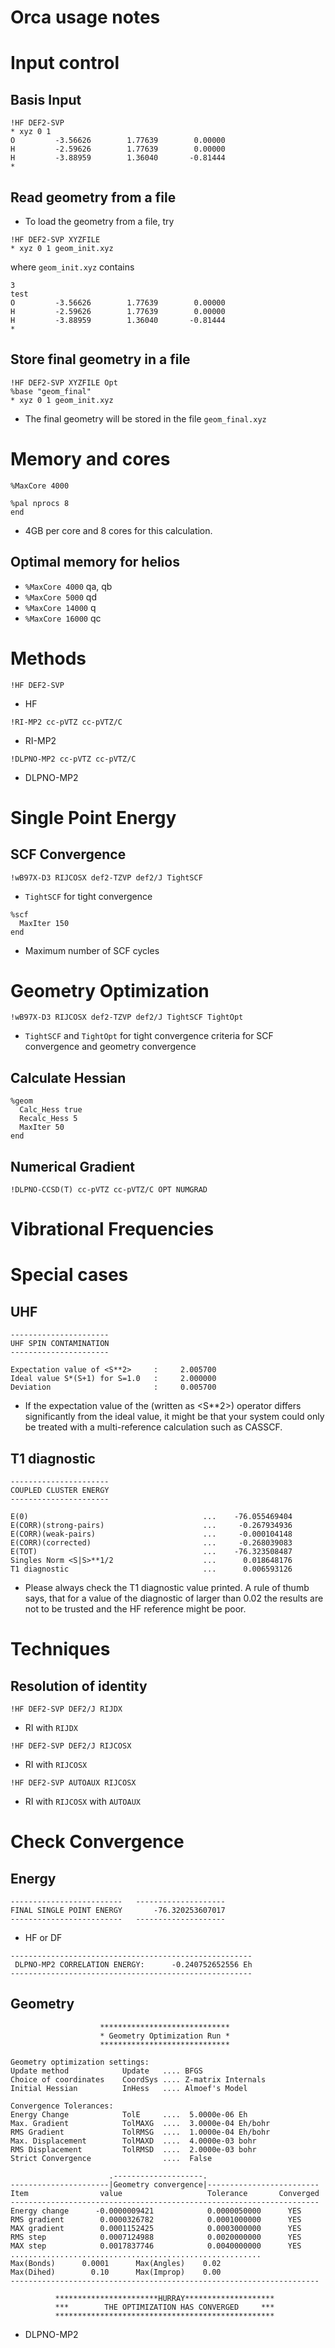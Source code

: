 # Orca usage notes

# Input control
## Basis Input

```
!HF DEF2-SVP
* xyz 0 1
O         -3.56626        1.77639        0.00000
H         -2.59626        1.77639        0.00000
H         -3.88959        1.36040       -0.81444
*
```
## Read geometry from a file

* To load the geometry from a file, try
```
!HF DEF2-SVP XYZFILE
* xyz 0 1 geom_init.xyz
```
where `geom_init.xyz` contains

```
3
test
O         -3.56626        1.77639        0.00000
H         -2.59626        1.77639        0.00000
H         -3.88959        1.36040       -0.81444
*
```
## Store final geometry in a file

```
!HF DEF2-SVP XYZFILE Opt
%base "geom_final"
* xyz 0 1 geom_init.xyz
```
- The final geometry will be stored in the file `geom_final.xyz`

# Memory and cores
```
%MaxCore 4000

%pal nprocs 8
end
```
- 4GB per core and 8 cores for this calculation.

## Optimal memory for helios

- `%MaxCore 4000` qa, qb
- `%MaxCore 5000` qd
- `%MaxCore 14000` q
- `%MaxCore 16000` qc


# Methods
```
!HF DEF2-SVP
```
- HF
```
!RI-MP2 cc-pVTZ cc-pVTZ/C
```
- RI-MP2
```
!DLPNO-MP2 cc-pVTZ cc-pVTZ/C
```
- DLPNO-MP2
  
# Single Point Energy

## SCF Convergence

```
!wB97X-D3 RIJCOSX def2-TZVP def2/J TightSCF  
```
- `TightSCF` for tight convergence

```
%scf
  MaxIter 150
end
```
- Maximum number of SCF cycles

# Geometry Optimization
```
!wB97X-D3 RIJCOSX def2-TZVP def2/J TightSCF TightOpt 
```
- `TightSCF` and `TightOpt` for tight convergence criteria for SCF convergence and geometry convergence

## Calculate Hessian
```
%geom
  Calc_Hess true
  Recalc_Hess 5
  MaxIter 50
end
```

## Numerical Gradient
```
!DLPNO-CCSD(T) cc-pVTZ cc-pVTZ/C OPT NUMGRAD
```

# Vibrational Frequencies

# Special cases
## UHF
```
----------------------
UHF SPIN CONTAMINATION
----------------------

Expectation value of <S**2>     :     2.005700
Ideal value S*(S+1) for S=1.0   :     2.000000
Deviation                       :     0.005700
```
- If the expectation value of the (written as <S**2>) operator differs significantly from the ideal value, it might be that your system could only be treated with a multi-reference calculation such as CASSCF.
## T1 diagnostic
```
----------------------
COUPLED CLUSTER ENERGY
----------------------

E(0)                                       ...    -76.055469404
E(CORR)(strong-pairs)                      ...     -0.267934936
E(CORR)(weak-pairs)                        ...     -0.000104148
E(CORR)(corrected)                         ...     -0.268039083
E(TOT)                                     ...    -76.323508487
Singles Norm <S|S>**1/2                    ...      0.018648176
T1 diagnostic                              ...      0.006593126
```
- Please always check the T1 diagnostic value printed. A rule of thumb says, that for a value of the diagnostic of larger than 0.02 the results are not to be trusted and the HF reference might be poor.

# Techniques

## Resolution of identity
```
!HF DEF2-SVP DEF2/J RIJDX
```
- RI with `RIJDX`
```
!HF DEF2-SVP DEF2/J RIJCOSX
```
- RI with `RIJCOSX`
```
!HF DEF2-SVP AUTOAUX RIJCOSX
```
- RI with `RIJCOSX` with `AUTOAUX`

# Check Convergence
## Energy
```
-------------------------   --------------------
FINAL SINGLE POINT ENERGY       -76.320253607017
-------------------------   --------------------
```
- HF or DF
```
------------------------------------------------------
 DLPNO-MP2 CORRELATION ENERGY:      -0.240752652556 Eh
------------------------------------------------------
```

## Geometry
```
                    *****************************
                    * Geometry Optimization Run *
                    *****************************

Geometry optimization settings:
Update method            Update   .... BFGS
Choice of coordinates    CoordSys .... Z-matrix Internals
Initial Hessian          InHess   .... Almoef's Model

Convergence Tolerances:
Energy Change            TolE     ....  5.0000e-06 Eh
Max. Gradient            TolMAXG  ....  3.0000e-04 Eh/bohr
RMS Gradient             TolRMSG  ....  1.0000e-04 Eh/bohr
Max. Displacement        TolMAXD  ....  4.0000e-03 bohr
RMS Displacement         TolRMSD  ....  2.0000e-03 bohr
Strict Convergence                ....  False
```

```
                      .--------------------.
----------------------|Geometry convergence|-------------------------
Item                value                   Tolerance       Converged
---------------------------------------------------------------------
Energy change      -0.0000009421            0.0000050000      YES
RMS gradient        0.0000326782            0.0001000000      YES
MAX gradient        0.0001152425            0.0003000000      YES
RMS step            0.0007124988            0.0020000000      YES
MAX step            0.0017837746            0.0040000000      YES
........................................................
Max(Bonds)      0.0001      Max(Angles)    0.02
Max(Dihed)        0.10      Max(Improp)    0.00
---------------------------------------------------------------------

          ***********************HURRAY********************
          ***        THE OPTIMIZATION HAS CONVERGED     ***
          *************************************************
```
- DLPNO-MP2
